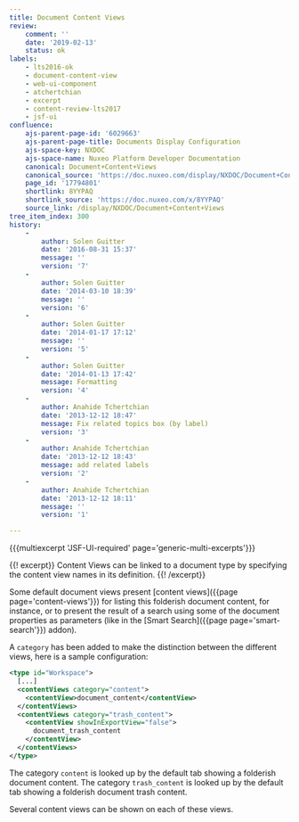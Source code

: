 ```yaml
---
title: Document Content Views
review:
    comment: ''
    date: '2019-02-13'
    status: ok
labels:
    - lts2016-ok
    - document-content-view
    - web-ui-component
    - atchertchian
    - excerpt
    - content-review-lts2017
    - jsf-ui
confluence:
    ajs-parent-page-id: '6029663'
    ajs-parent-page-title: Documents Display Configuration
    ajs-space-key: NXDOC
    ajs-space-name: Nuxeo Platform Developer Documentation
    canonical: Document+Content+Views
    canonical_source: 'https://doc.nuxeo.com/display/NXDOC/Document+Content+Views'
    page_id: '17794801'
    shortlink: 8YYPAQ
    shortlink_source: 'https://doc.nuxeo.com/x/8YYPAQ'
    source_link: /display/NXDOC/Document+Content+Views
tree_item_index: 300
history:
    -
        author: Solen Guitter
        date: '2016-08-31 15:37'
        message: ''
        version: '7'
    -
        author: Solen Guitter
        date: '2014-03-10 18:39'
        message: ''
        version: '6'
    -
        author: Solen Guitter
        date: '2014-01-17 17:12'
        message: ''
        version: '5'
    -
        author: Solen Guitter
        date: '2014-01-13 17:42'
        message: Formatting
        version: '4'
    -
        author: Anahide Tchertchian
        date: '2013-12-12 18:47'
        message: Fix related topics box (by label)
        version: '3'
    -
        author: Anahide Tchertchian
        date: '2013-12-12 18:43'
        message: add related labels
        version: '2'
    -
        author: Anahide Tchertchian
        date: '2013-12-12 18:11'
        message: ''
        version: '1'

---
```

{{{multiexcerpt 'JSF-UI-required' page='generic-multi-excerpts'}}}

{{! excerpt}}
Content Views can be linked to a document type by specifying the content view names in its definition.
{{! /excerpt}}

Some default document views present [content views]({{page page='content-views'}}) for listing this folderish document content, for instance, or to present the result of a search using some of the document properties as parameters (like in the [Smart Search]({{page page='smart-search'}}) addon).

A `category` has been added to make the distinction between the different views, here is a sample configuration:

```xml
<type id="Workspace">
  [...]
  <contentViews category="content">
    <contentView>document_content</contentView>
  </contentViews>
  <contentViews category="trash_content">
    <contentView showInExportView="false">
      document_trash_content
    </contentView>
  </contentViews>
</type>
```

The category&nbsp;`content` is looked up by the default tab showing a folderish document content. The category `trash_content` is looked up by the default tab showing a folderish document trash content.

Several content views can be shown on each of these views.
